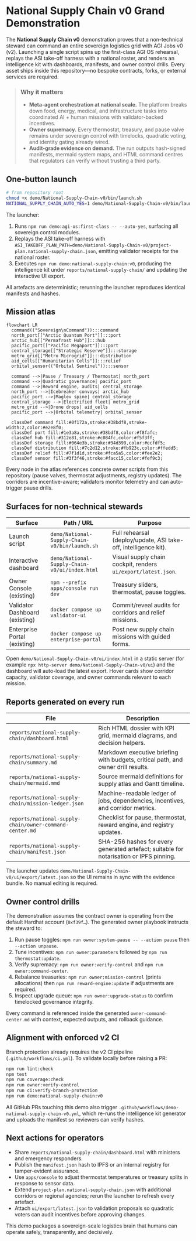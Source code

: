 # National Supply Chain v0 Grand Demonstration

The **National Supply Chain v0** demonstration proves that a non-technical steward can command an entire sovereign logistics grid with AGI Jobs v0 (v2). Launching a single script spins up the first-class AGI OS rehearsal, replays the ASI take-off harness with a national roster, and renders an intelligence kit with dashboards, manifests, and owner control drills. Every asset ships inside this repository—no bespoke contracts, forks, or external services are required.

> ### Why it matters
> - **Meta-agent orchestration at national scale.** The platform breaks down food, energy, medical, and infrastructure tasks into coordinated AI + human missions with validator-backed incentives.
> - **Owner supremacy.** Every thermostat, treasury, and pause valve remains under sovereign control with timelocks, quadratic voting, and identity gating already wired.
> - **Audit-grade evidence on demand.** The run outputs hash-signed manifests, mermaid system maps, and HTML command centres that regulators can verify without trusting a third party.

## One-button launch

```bash
# from repository root
chmod +x demo/National-Supply-Chain-v0/bin/launch.sh
NATIONAL_SUPPLY_CHAIN_AUTO_YES=1 demo/National-Supply-Chain-v0/bin/launch.sh
```

The launcher:

1. Runs `npm run demo:agi-os:first-class -- --auto-yes`, surfacing all sovereign control modules.
2. Replays the ASI take-off harness with `ASI_TAKEOFF_PLAN_PATH=demo/National-Supply-Chain-v0/project-plan.national-supply-chain.json`, emitting validator receipts for the national roster.
3. Executes `npm run demo:national-supply-chain:v0`, producing the intelligence kit under `reports/national-supply-chain/` and updating the interactive UI export.

All artefacts are deterministic; rerunning the launcher reproduces identical manifests and hashes.

## Mission atlas

```mermaid
flowchart LR
  command(("Sovereign\nCommand")):::command
  north_port[["Arctic Quantum Port"]]:::port
  arctic_hub[["Permafrost Hub"]]:::hub
  pacific_port[["Pacific Megaport"]]:::port
  central_storage[["Strategic Reserve"]]:::storage
  metro_grid[["Metro Microgrid"]]:::distribution
  aid_cells[["Humanitarian Cells"]]:::relief
  orbital_sensor(("Orbital Sentinel")):::sensor

  command -->|Pause / Treasury / Thermostat| north_port
  command -->|Quadratic governance| pacific_port
  command -->|Reward engine, audits| central_storage
  north_port -->|Icebreaker convoys| arctic_hub
  pacific_port -->|Maglev spine| central_storage
  central_storage -->|Electrified fleet| metro_grid
  metro_grid -->|Drone drops| aid_cells
  pacific_port -->|Orbital telemetry| orbital_sensor

  classDef command fill:#0f172a,stroke:#38bdf8,stroke-width:2,color:#e2e8f0;
  classDef port fill:#1e3a8a,stroke:#38bdf8,color:#f8fafc;
  classDef hub fill:#312e81,stroke:#c084fc,color:#f5f3ff;
  classDef storage fill:#064e3b,stroke:#34d399,color:#ecfdf5;
  classDef distribution fill:#7c2d12,stroke:#fb923c,color:#ffedd5;
  classDef relief fill:#7f1d1d,stroke:#fca5a5,color:#fee2e2;
  classDef sensor fill:#3f3f46,stroke:#facc15,color:#fef9c3;
```

Every node in the atlas references concrete owner scripts from this repository (pause valves, thermostat adjustments, registry updates). The corridors are incentive-aware; validators monitor telemetry and can auto-trigger pause drills.

## Surfaces for non-technical stewards

| Surface | Path / URL | Purpose |
| --- | --- | --- |
| Launch script | `demo/National-Supply-Chain-v0/bin/launch.sh` | Full rehearsal (deploy/update, ASI take-off, intelligence kit). |
| Interactive dashboard | `demo/National-Supply-Chain-v0/ui/index.html` | Visual supply chain cockpit, renders `ui/export/latest.json`. |
| Owner Console (existing) | `npm --prefix apps/console run dev` | Treasury sliders, thermostat, pause toggles. |
| Validator Dashboard (existing) | `docker compose up validator-ui` | Commit/reveal audits for corridors and relief missions. |
| Enterprise Portal (existing) | `docker compose up enterprise-portal` | Post new supply chain missions with guided forms. |

Open `demo/National-Supply-Chain-v0/ui/index.html` in a static server (for example `npx http-server demo/National-Supply-Chain-v0/ui`) and the dashboard will auto-load the latest export. Hover cards show corridor capacity, validator coverage, and owner commands relevant to each mission.

## Reports generated on every run

| File | Description |
| --- | --- |
| `reports/national-supply-chain/dashboard.html` | Rich HTML dossier with KPI grid, mermaid diagrams, and decision helpers. |
| `reports/national-supply-chain/summary.md` | Markdown executive briefing with budgets, critical path, and owner drill results. |
| `reports/national-supply-chain/mermaid.mmd` | Source mermaid definitions for supply atlas and Gantt timeline. |
| `reports/national-supply-chain/mission-ledger.json` | Machine-readable ledger of jobs, dependencies, incentives, and corridor metrics. |
| `reports/national-supply-chain/owner-command-center.md` | Checklist for pause, thermostat, reward engine, and registry updates. |
| `reports/national-supply-chain/manifest.json` | SHA-256 hashes for every generated artefact; suitable for notarisation or IPFS pinning. |

The launcher updates `demo/National-Supply-Chain-v0/ui/export/latest.json` so the UI remains in sync with the evidence bundle. No manual editing is required.

## Owner control drills

The demonstration assumes the contract owner is operating from the default Hardhat account (`0xf39f…`). The generated owner playbook instructs the steward to:

1. Run pause toggles: `npm run owner:system-pause -- --action pause` then `--action unpause`.
2. Tune incentives: `npm run owner:parameters` followed by `npm run thermostat:update`.
3. Verify supremacy: `npm run owner:verify-control` and `npm run owner:command-center`.
4. Rebalance treasuries: `npm run owner:mission-control` (prints allocations) then `npm run reward-engine:update` if adjustments are required.
5. Inspect upgrade queue: `npm run owner:upgrade-status` to confirm timelocked governance integrity.

Every command is referenced inside the generated `owner-command-center.md` with context, expected outputs, and rollback guidance.

## Alignment with enforced v2 CI

Branch protection already requires the v2 CI pipeline (`.github/workflows/ci.yml`). To validate locally before raising a PR:

```bash
npm run lint:check
npm test
npm run coverage:check
npm run owner:verify-control
npm run ci:verify-branch-protection
npm run demo:national-supply-chain:v0
```

All GitHub PRs touching this demo also trigger `.github/workflows/demo-national-supply-chain-v0.yml`, which re-runs the intelligence kit generator and uploads the manifest so reviewers can verify hashes.

## Next actions for operators

- Share `reports/national-supply-chain/dashboard.html` with ministers and emergency responders.
- Publish the `manifest.json` hash to IPFS or an internal registry for tamper-evident assurance.
- Use `apps/console` to adjust thermostat temperatures or treasury splits in response to sensor data.
- Extend `project-plan.national-supply-chain.json` with additional corridors or regional agencies; rerun the launcher to refresh every artefact.
- Attach `ui/export/latest.json` to validation proposals so quadratic voters can audit incentives before approving changes.

This demo packages a sovereign-scale logistics brain that humans can operate safely, transparently, and decisively.
